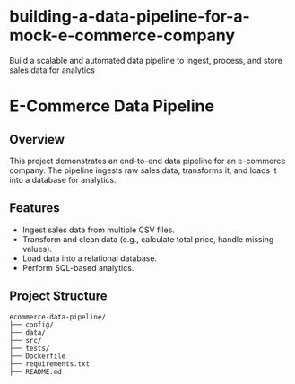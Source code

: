 # building-a-data-pipeline-for-a-mock-e-commerce-company
Build a scalable and automated data pipeline to ingest, process, and store sales data for analytics
# E-Commerce Data Pipeline

## Overview
This project demonstrates an end-to-end data pipeline for an e-commerce company. The pipeline ingests raw sales data, transforms it, and loads it into a database for analytics.

## Features
- Ingest sales data from multiple CSV files.
- Transform and clean data (e.g., calculate total price, handle missing values).
- Load data into a relational database.
- Perform SQL-based analytics.

## Project Structure
```plaintext
ecommerce-data-pipeline/
├── config/
├── data/
├── src/
├── tests/
├── Dockerfile
├── requirements.txt
├── README.md
